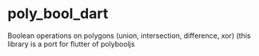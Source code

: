 # poly_bool_dart
Boolean operations on polygons (union, intersection, difference, xor) (this library is a port for flutter of polybooljs
